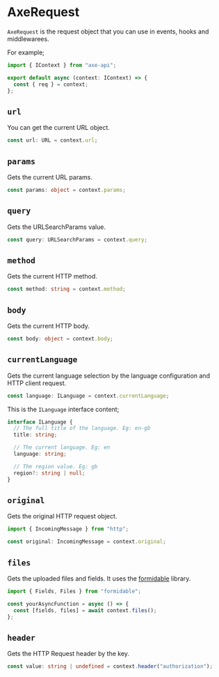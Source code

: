 # AxeRequest

`AxeRequest` is the request object that you can use in events, hooks and middlewarees.

For example;

```ts
import { IContext } from "axe-api";

export default async (context: IContext) => {
  const { req } = context;
};
```

## `url`

You can get the current URL object.

```ts
const url: URL = context.url;
```

## `params`

Gets the current URL params.

```ts
const params: object = context.params;
```

## `query`

Gets the URLSearchParams value.

```ts
const query: URLSearchParams = context.query;
```

## `method`

Gets the current HTTP method.

```ts
const method: string = context.method;
```

## `body`

Gets the current HTTP body.

```ts
const body: object = context.body;
```

## `currentLanguage`

Gets the current language selection by the language configuration and HTTP client request.

```ts
const language: ILanguage = context.currentLanguage;
```

This is the `ILanguage` interface content;

```ts
interface ILanguage {
  // The full title of the language. Eg: en-gb
  title: string;

  // The current language. Eg: en
  language: string;

  // The region value. Eg: gb
  region?: string | null;
}
```

## `original`

Gets the original HTTP request object.

```ts
import { IncomingMessage } from "http";

const original: IncomingMessage = context.original;
```

## `files`

Gets the uploaded files and fields. It uses the [formidable](https://github.com/node-formidable/formidable) library.

```ts
import { Fields, Files } from "formidable";

const yourAsyncFunction = async () => {
  const [fields, files] = await context.files();
};
```

## `header`

Gets the HTTP Request header by the key.

```ts
const value: string | undefined = context.header("authorization");
```
